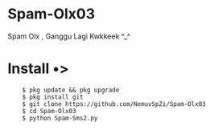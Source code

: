 # Spam-Olx03
Spam Olx , Ganggu Lagi Kwkkeek ^_^
# Install •>
        $ pkg update && pkg upgrade
        $ pkg install git
        $ git clone https://github.com/NemuvSpZi/Spam-Olx03
        $ cd Spam-Olx03
        $ python Spam-Sms2.py

